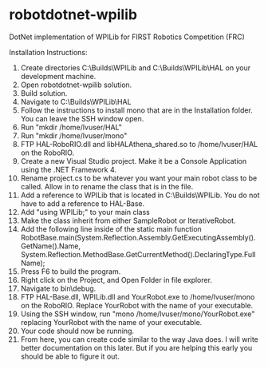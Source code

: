 # robotdotnet-wpilib
DotNet implementation of WPILib for FIRST Robotics Competition (FRC)

Installation Instructions:

1. Create directories C:\Builds\WPILib and C:\Builds\WPILib\HAL on your development machine.
2. Open robotdotnet-wpilib solution.
3. Build solution.
4. Navigate to C:\Builds\WPILib\HAL
5. Follow the instructions to install mono that are in the Installation folder. You can leave the SSH window open.
6. Run "mkdir /home/lvuser/HAL"
7. Run "mkdir /home/lvuser/mono"
8. FTP HAL-RoboRIO.dll and libHALAthena_shared.so to /home/lvuser/HAL on the RoboRIO.
9. Create a new Visual Studio project. Make it be a Console Application using the .NET Framework 4.
10. Rename project.cs to be whatever you want your main robot class to be called. Allow in to rename the class that is in the file.
11. Add a reference to WPILib that is located in C:\Builds\WPILib. You do not have to add a reference to HAL-Base.
12. Add "using WPILib;" to your main class
13. Make the class inherit from either SampleRobot or IterativeRobot.
14. Add the following line inside of the static main function
  RobotBase.main(System.Reflection.Assembly.GetExecutingAssembly().GetName().Name, System.Reflection.MethodBase.GetCurrentMethod().DeclaringType.FullName);
15. Press F6 to build the program.
16. Right click on the Project, and Open Folder in file explorer.
17. Navigate to bin\debug.
18. FTP HAL-Base.dll, WPILib.dll and YourRobot.exe to /home/lvuser/mono on the RoboRIO. Replace YourRobot with the name of your executable.
19. Using the SSH window, run "mono /home/lvuser/mono/YourRobot.exe" replacing YourRobot with the name of your executable.
20. Your code should now be running. 
21. From here, you can create code similar to the way Java does. I will write better documentation on this later. But if you are helping this early you should be able to figure it out.
